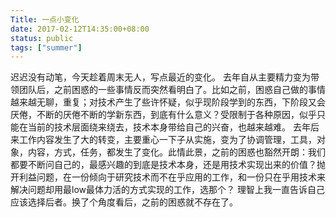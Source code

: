 ```yaml
---
Title: 一点小变化
date: 2017-02-12T14:35:00+08:00
status: public
tags: ["summer"]
---
```


迟迟没有动笔，今天趁着周末无人，写点最近的变化。
去年自从主要精力变为带领团队后，之前困惑的一些事情反而突然看明白了。比如之前，困惑自己做的事情越来越无聊，重复；对技术产生了些许怀疑，似乎现阶段学到的东西，下阶段又会厌倦，不断的厌倦不断的学新东西，到底有什么意义？受限制于各种原因，似乎只能在当前的技术层面绕来绕去，技术本身带给自己的兴奋，也越来越难。
去年后来工作内容发生了大的转变，主要重心一下子从实施，变为了协调管理，工具，对象，内容，方式，任务，都发生了变化。此情此景，之前的困惑也豁然开朗：我们都要不断问自己的，最感兴趣的到底是技术本身，还是用技术实现出来的价值？抛开利益问题，在一份倾向于研究技术而不在乎应用的工作，和一份只在乎用技术来解决问题却用最low最体力活的方式实现的工作，选那个？
理智上我一直告诉自己应该选择后者。换了个角度看后，之前的困惑就不存在了。